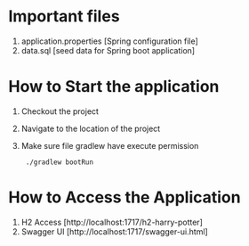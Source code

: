 # Important files
1. application.properties [Spring configuration file]
1. data.sql [seed data for Spring boot application]

# How to Start the application
1. Checkout the project
1. Navigate to the location of the project
1. Make sure file gradlew have execute permission

        ./gradlew bootRun
     
# How to Access the Application
1. H2 Access [http://localhost:1717/h2-harry-potter]
1. Swagger UI [http://localhost:1717/swagger-ui.html]

